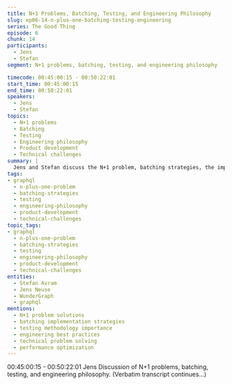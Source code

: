 ```yaml
---
title: N+1 Problems, Batching, Testing, and Engineering Philosophy
slug: ep06-14-n-plus-one-batching-testing-engineering
series: The Good Thing
episode: 6
chunk: 14
participants:
  - Jens
  - Stefan
segment: N+1 problems, batching, testing, and engineering philosophy

timecode: 00:45:00:15 - 00:50:22:01
start_time: 00:45:00:15
end_time: 00:50:22:01
speakers:
  - Jens
  - Stefan
topics:
  - N+1 problems
  - Batching
  - Testing
  - Engineering philosophy
  - Product development
  - Technical challenges
summary: |
  Jens and Stefan discuss the N+1 problem, batching strategies, the importance of testing, and their overall engineering philosophy for building robust products.
tags:
- graphql
  - n-plus-one-problem
  - batching-strategies
  - testing
  - engineering-philosophy
  - product-development
  - technical-challenges
topic_tags:
- graphql
  - n-plus-one-problem
  - batching-strategies
  - testing
  - engineering-philosophy
  - product-development
  - technical-challenges
entities:
  - Stefan Avram
  - Jens Neuse
  - WunderGraph
  - graphql
mentions:
  - N+1 problem solutions
  - batching implementation strategies
  - testing methodology importance
  - engineering best practices
  - technical problem solving
  - performance optimization
---
```


00:45:00:15 - 00:50:22:01
Jens
Discussion of N+1 problems, batching, testing, and engineering philosophy. (Verbatim transcript continues...)